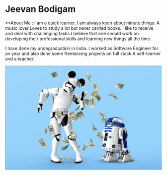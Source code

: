 # Jeevan Bodigam

**About Me :
I am a quick learner. I am always keen about minute things. A music lover.Loves to study a lot but never carried books.  I like to receive and deal with challenging tasks.I believe that one should work on developing their professional skills and learning new things all the time.

I have done my undegraduation in India. I worked as Software Engineer for an year and also done some freelancing projects on full stack.A self-learner and a teacher.

![Image of R2D2 from Starwars](https://github.com/JeevanBodigam/assignment2-bodigam/blob/main/R2D2.jpg)
